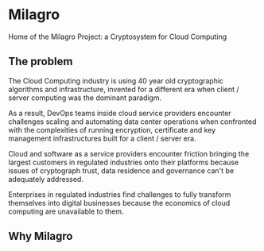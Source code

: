 # Milagro
Home of the Milagro Project: a Cryptosystem for Cloud Computing

## The problem

The Cloud Computing industry is using 40 year old cryptographic algorithms and infrastructure, invented for a different era when client / server computing was the dominant paradigm.

As a result, DevOps teams inside cloud service providers encounter challenges scaling and automating data center operations when confronted with the complexities of running encryption, certificate and key management infrastructures built for a client / server era.

Cloud and software as a service providers encounter friction bringing the largest customers in regulated industries onto their platforms because issues of cryptograph trust, data residence and governance can't be adequately addressed.

Enterprises in regulated industries find challenges to fully transform themselves into digital businesses because the economics of cloud computing are unavailable to them.

## Why Milagro
